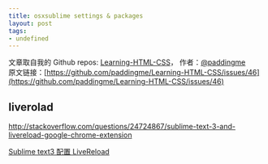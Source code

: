 ```yaml
---
title: osxsublime settings & packages
layout: post
tags:
- undefined
---
```



 文章取自我的 Github  repos: [Learning-HTML-CSS](https://github.com/paddingme/Learning-HTML-CSS)， 作者：[@paddingme](http://padding.me/about.html)    
原文链接：[https://github.com/paddingme/Learning-HTML-CSS/issues/46](https://github.com/paddingme/Learning-HTML-CSS/issues/46)

## liverolad 

http://stackoverflow.com/questions/24724867/sublime-text-3-and-livereload-google-chrome-extension

[Sublime text3 配置 LiveReload](http://chedanji.com/sublime-text3-livereload/)